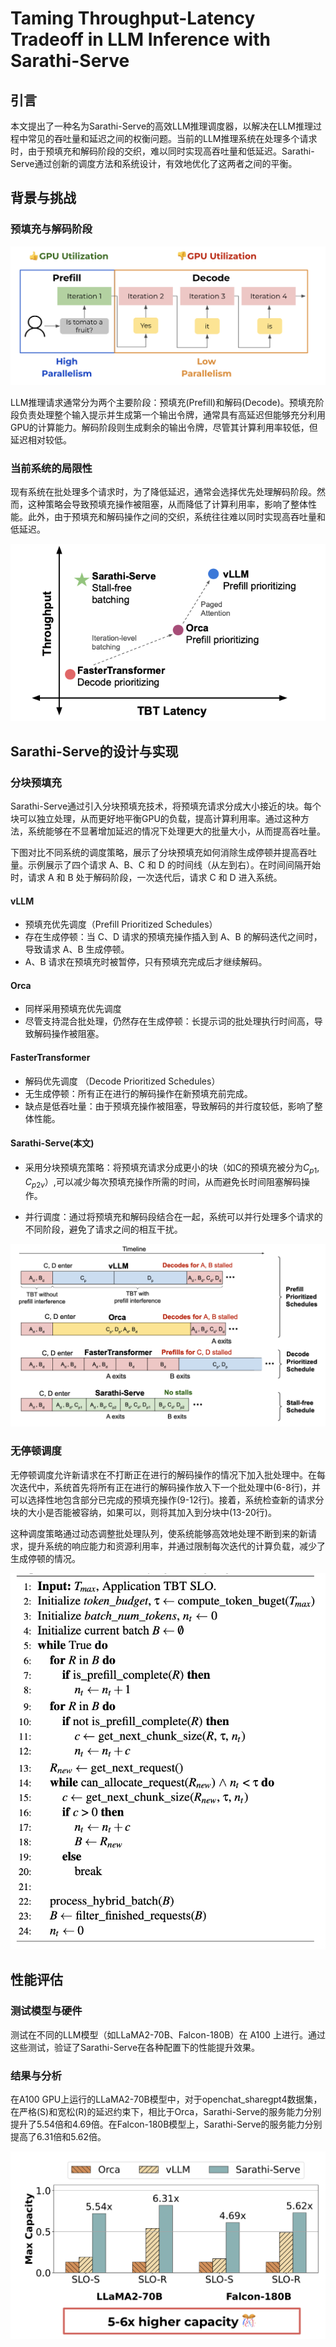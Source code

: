 # Taming Throughput-Latency Tradeoff in LLM Inference with Sarathi-Serve

## 引言

本文提出了一种名为Sarathi-Serve的高效LLM推理调度器，以解决在LLM推理过程中常见的吞吐量和延迟之间的权衡问题。当前的LLM推理系统在处理多个请求时，由于预填充和解码阶段的交织，难以同时实现高吞吐量和低延迟。Sarathi-Serve通过创新的调度方法和系统设计，有效地优化了这两者之间的平衡。

## 背景与挑战

### 预填充与解码阶段
![alt text](png/sarathi-zh/image-13.png)

LLM推理请求通常分为两个主要阶段：预填充(Prefill)和解码(Decode)。预填充阶段负责处理整个输入提示并生成第一个输出令牌，通常具有高延迟但能够充分利用GPU的计算能力。解码阶段则生成剩余的输出令牌，尽管其计算利用率较低，但延迟相对较低。

### 当前系统的局限性
现有系统在批处理多个请求时，为了降低延迟，通常会选择优先处理解码阶段。然而，这种策略会导致预填充操作被阻塞，从而降低了计算利用率，影响了整体性能。此外，由于预填充和解码操作之间的交织，系统往往难以同时实现高吞吐量和低延迟。

![approches](png/sarathi-zh/image-3.png)

## Sarathi-Serve的设计与实现
### 分块预填充
Sarathi-Serve通过引入分块预填充技术，将预填充请求分成大小接近的块。每个块可以独立处理，从而更好地平衡GPU的负载，提高计算利用率。通过这种方法，系统能够在不显著增加延迟的情况下处理更大的批量大小，从而提高吞吐量。

下图对比不同系统的调度策略，展示了分块预填充如何消除生成停顿并提高吞吐量。示例展示了四个请求 A、B、C 和 D 的时间线（从左到右）。在时间间隔开始时，请求 A 和 B 处于解码阶段，一次迭代后，请求 C 和 D 进入系统。

#### vLLM

- 预填充优先调度（Prefill Prioritized Schedules）
- 存在生成停顿：当 C、D 请求的预填充操作插入到 A、B 的解码迭代之间时，导致请求 A、B 生成停顿。
- A、B 请求在预填充时被暂停，只有预填充完成后才继续解码。

#### Orca

- 同样采用预填充优先调度
- 尽管支持混合批处理，仍然存在生成停顿：长提示词的批处理执行时间高，导致解码操作被阻塞。

#### FasterTransformer

- 解码优先调度 （Decode Prioritized Schedules）
- 无生成停顿：所有正在进行的解码操作在新预填充前完成。
- 缺点是低吞吐量：由于预填充操作被阻塞，导致解码的并行度较低，影响了整体性能。

#### Sarathi-Serve(本文)

- 采用分块预填充策略：将预填充请求分成更小的块（如C的预填充被分为$C_{p1}, C_{p2v}$）,可以减少每次预填充操作所需的时间，从而避免长时间阻塞解码操作。

- 并行调度：通过将预填充和解码段结合在一起，系统可以并行处理多个请求的不同阶段，避免了请求之间的相互干扰。

![alt text](png/sarathi-zh/image-1.png)

### 无停顿调度
无停顿调度允许新请求在不打断正在进行的解码操作的情况下加入批处理中。在每次迭代中，系统首先将所有正在进行的解码操作放入下一个批处理中(6-8行)，并可以选择性地包含部分已完成的预填充操作(9-12行)。接着，系统检查新的请求分块的大小是否能被容纳，如果可以，则将其加入到分块中(13-20行)。

这种调度策略通过动态调整批处理队列，使系统能够高效地处理不断到来的新请求，提升系统的响应能力和资源利用率，并通过限制每次迭代的计算负载，减少了生成停顿的情况。

![alt text](png/sarathi-zh/image-2.png)

## 性能评估

### 测试模型与硬件
测试在不同的LLM模型（如LLaMA2-70B、Falcon-180B）在 A100 上进行。通过这些测试，验证了Sarathi-Serve在各种配置下的性能提升效果。

### 结果与分析
在A100 GPU上运行的LLaMA2-70B模型中，对于openchat_sharegpt4数据集，在严格(S)和宽松(R)的延迟约束下，相比于Orca，Sarathi-Serve的服务能力分别提升了5.54倍和4.69倍。在Falcon-180B模型上，Sarathi-Serve的服务能力分别提高了6.31倍和5.62倍。

![alt text](png/sarathi-zh/image-14.png)